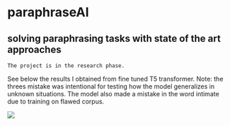 # paraphraseAI

## solving paraphrasing tasks with state of the art approaches


`The project is in the research phase. `

See below the results I obtained from fine tuned T5 transformer. Note: the threes mistake was intentional for testing how the model generalizes in unknown situations. The model also made a mistake in the word intimate due to training on flawed corpus.

![](https://i.ibb.co/rQw5fDN/Capture.png)
